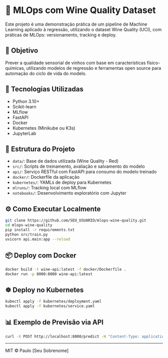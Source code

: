 
# 🧪 MLOps com Wine Quality Dataset

Este projeto é uma demonstração prática de um pipeline de Machine Learning aplicado à regressão, utilizando o dataset Wine Quality (UCI), com práticas de MLOps: versionamento, tracking e deploy.

## 🎯 Objetivo

Prever a qualidade sensorial de vinhos com base em características físico-químicas, utilizando modelos de regressão e ferramentas open source para automação do ciclo de vida do modelo.

## 🚀 Tecnologias Utilizadas

- Python 3.10+
- Scikit-learn
- MLflow
- FastAPI
- Docker
- Kubernetes (Minikube ou K3s)
- JupyterLab

## 🧱 Estrutura do Projeto

- `data/`: Base de dados utilizada (Wine Quality - Red)
- `src/`: Scripts de treinamento, avaliação e salvamento do modelo
- `api/`: Serviço RESTful com FastAPI para consumo do modelo treinado
- `docker/`: Dockerfile da aplicação
- `kubernetes/`: YAMLs de deploy para Kubernetes
- `mlruns/`: Tracking local com MLflow
- `notebooks/`: Desenvolvimento exploratório com Jupyter

## ⚙️ Como Executar Localmente

```bash
git clone https://github.com/SEU_USUARIO/mlops-wine-quality.git
cd mlops-wine-quality
pip install -r requirements.txt
python src/train.py
uvicorn api.main:app --reload
```

## 📦 Deploy com Docker

```bash
docker build -t wine-api:latest -f docker/Dockerfile .
docker run -p 8000:8000 wine-api:latest
```

## ☸️ Deploy no Kubernetes

```bash
kubectl apply -f kubernetes/deployment.yaml
kubectl apply -f kubernetes/service.yaml
```

## 📊 Exemplo de Previsão via API

```bash
curl -X POST http://localhost:8000/predict -H "Content-Type: application/json" -d '{"features": [7.4, 0.7, 0, 1.9, 0.076, 11, 34, 0.9978, 3.51, 0.56, 9.4]}'
```

---
MIT © Paulo [Seu Sobrenome]
